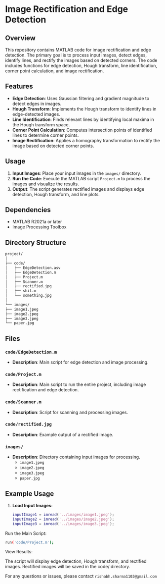 # Image Rectification and Edge Detection

## Overview
This repository contains MATLAB code for image rectification and edge detection. The primary goal is to process input images, detect edges, identify lines, and rectify the images based on detected corners. The code includes functions for edge detection, Hough transform, line identification, corner point calculation, and image rectification.

## Features
- **Edge Detection**: Uses Gaussian filtering and gradient magnitude to detect edges in images.
- **Hough Transform**: Implements the Hough transform to identify lines in edge-detected images.
- **Line Identification**: Finds relevant lines by identifying local maxima in the Hough transform space.
- **Corner Point Calculation**: Computes intersection points of identified lines to determine corner points.
- **Image Rectification**: Applies a homography transformation to rectify the image based on detected corner points.

## Usage
1. **Input Images**: Place your input images in the `images/` directory.
2. **Run the Code**: Execute the MATLAB script `Project.m` to process the images and visualize the results.
3. **Output**: The script generates rectified images and displays edge detection, Hough transform, and line plots.

## Dependencies
- MATLAB R2021a or later
- Image Processing Toolbox

## Directory Structure
```bash
project/
│
├── code/
│   ├── EdgeDetection.asv
│   ├── EdgeDetection.m
│   ├── Project.m
│   ├── Scanner.m
│   ├── rectified.jpg
│   ├── shit.m
│   └── something.jpg
│
└── images/
├── image1.jpeg
├── image2.jpeg
├── image3.jpeg
└── paper.jpg
```

## Files

### `code/EdgeDetection.m`
- **Description**: Main script for edge detection and image processing.

### `code/Project.m`
- **Description**: Main script to run the entire project, including image rectification and edge detection.

### `code/Scanner.m`
- **Description**: Script for scanning and processing images.

### `code/rectified.jpg`
- **Description**: Example output of a rectified image.

### `images/`
- **Description**: Directory containing input images for processing.
  - `image1.jpeg`
  - `image2.jpeg`
  - `image3.jpeg`
  - `paper.jpg`

## Example Usage
1. **Load Input Images**:
   ```matlab
   inputImage1 = imread('../images/image1.jpeg');
   inputImage2 = imread('../images/image2.jpeg');
   inputImage3 = imread('../images/image3.jpeg');
Run the Main Script:

```bash
run('code/Project.m');
```

View Results:

The script will display edge detection, Hough transform, and rectified images.
Rectified images will be saved in the code/ directory.

For any questions or issues, please contact `rishabh.sharma1103@gmail.com`
